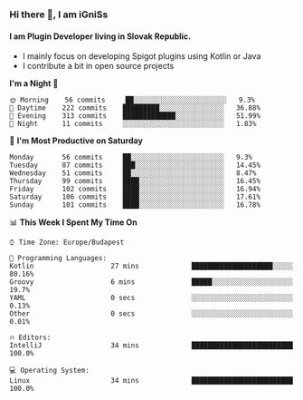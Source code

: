 ### Hi there 👋, I am iGniSs

#### I am Plugin Developer living in Slovak Republic.
- I mainly focus on developing Spigot plugins using Kotlin or Java
- I contribute a bit in open source projects

<!--START_SECTION:waka-->
**I'm a Night 🦉** 

```text
🌞 Morning    56 commits     ██░░░░░░░░░░░░░░░░░░░░░░░   9.3% 
🌆 Daytime    222 commits    █████████░░░░░░░░░░░░░░░░   36.88% 
🌃 Evening    313 commits    █████████████░░░░░░░░░░░░   51.99% 
🌙 Night      11 commits     ░░░░░░░░░░░░░░░░░░░░░░░░░   1.83%

```
📅 **I'm Most Productive on Saturday** 

```text
Monday       56 commits     ██░░░░░░░░░░░░░░░░░░░░░░░   9.3% 
Tuesday      87 commits     ███░░░░░░░░░░░░░░░░░░░░░░   14.45% 
Wednesday    51 commits     ██░░░░░░░░░░░░░░░░░░░░░░░   8.47% 
Thursday     99 commits     ████░░░░░░░░░░░░░░░░░░░░░   16.45% 
Friday       102 commits    ████░░░░░░░░░░░░░░░░░░░░░   16.94% 
Saturday     106 commits    ████░░░░░░░░░░░░░░░░░░░░░   17.61% 
Sunday       101 commits    ████░░░░░░░░░░░░░░░░░░░░░   16.78%

```


📊 **This Week I Spent My Time On** 

```text
⌚︎ Time Zone: Europe/Budapest

💬 Programming Languages: 
Kotlin                   27 mins             ████████████████████░░░░░   80.16% 
Groovy                   6 mins              █████░░░░░░░░░░░░░░░░░░░░   19.7% 
YAML                     0 secs              ░░░░░░░░░░░░░░░░░░░░░░░░░   0.13% 
Other                    0 secs              ░░░░░░░░░░░░░░░░░░░░░░░░░   0.01%

🔥 Editors: 
IntelliJ                 34 mins             █████████████████████████   100.0%

💻 Operating System: 
Linux                    34 mins             █████████████████████████   100.0%

```


<!--END_SECTION:waka-->